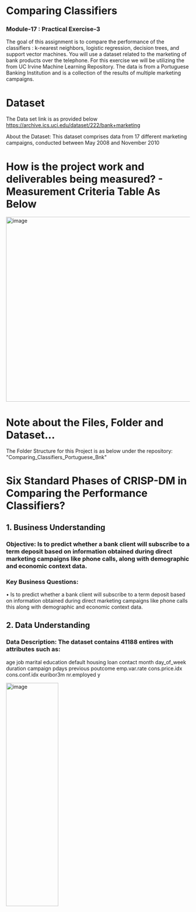 # Comparing Classifiers
### Module-17 : Practical Exercise-3 
 
 The goal of this assignment is to compare the performance of the classifiers : k-nearest neighbors, logistic regression, decision trees, and support vector machines. You will use a dataset related to the marketing of bank products over the telephone. For this exercise we will be utilizing the from  UC Irvine Machine Learning Repository. The data is from a Portuguese Banking Institution and is a collection of the results of multiple marketing campaigns.

# Dataset

The Data set link is as provided below
https://archive.ics.uci.edu/dataset/222/bank+marketing

About the Dataset: This dataset comprises data from 17 different marketing campaigns, conducted between May 2008 and November 2010

# How is the project work and deliverables being measured? - Measurement Criteria Table As Below
<img width="842" height="505" alt="image" src="https://github.com/user-attachments/assets/28010461-6ed7-4e4a-a765-3aa3f5efd99e" />

# Note about the Files, Folder and Dataset...
The Folder Structure for this Project is as below under the repository: "Comparing_Classifiers_Portuguese_Bnk"

# Six Standard Phases of CRISP-DM in Comparing the Performance Classifiers?
## 1. Business Understanding
### Objective: Is to predict whether a bank client will subscribe to a term deposit based on information obtained during direct marketing campaigns like phone calls, along with demographic and economic context data.
### Key Business Questions:
•	Is to predict whether a bank client will subscribe to a term deposit based on information obtained during direct marketing campaigns like phone calls this along with demographic and economic context data.
## 2. Data Understanding
### Data Description: The dataset contains 41188 entires with attributes such as:
age  job  marital  education  default  housing  loan  contact  month  day_of_week  duration  campaign  pdays  previous  poutcome  emp.var.rate  cons.price.idx  cons.conf.idx  euribor3m  nr.employed  y

<img width="143" height="610" alt="image" src="https://github.com/user-attachments/assets/d8d7b429-28fd-4ec6-ac61-ca4af2950285" />
